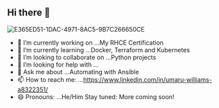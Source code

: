 ## Hi there 👋
![E365ED51-1DAC-4971-8AC5-9B7C266650CE](https://github.com/user-attachments/assets/3c4636e1-8ba5-4af4-a284-9de42fac87cf)
- 🔭 I’m currently working on ...My RHCE Certification
- 🌱 I’m currently learning ...Docker, Terraform and Kubernetes
- 👯 I’m looking to collaborate on ...Python projects
- 🤔 I’m looking for help with ...
- 💬 Ask me about ...Automating with Ansible
- 📫 How to reach me: ...https://www.linkedin.com/in/umaru-williams-a8322351/
- 😄 Pronouns: ...He/Him
Stay tuned: More coming soon!
<!--
**Will8404/Will8404** is a ✨ _special_ ✨ repository because its `README.md` (this file) appears on your GitHub profile.
